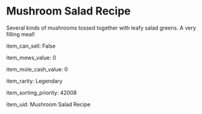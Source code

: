 # Mushroom Salad Recipe

Several kinds of mushrooms tossed together with leafy salad greens. A very filling meal!

item_can_sell: False

item_mews_value: 0

item_mole_cash_value: 0

item_rarity: Legendary

item_sorting_priority: 42008

item_uid: Mushroom Salad Recipe